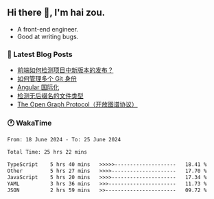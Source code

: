 ## Hi there 👋, I'm hai zou.

- A front-end engineer.
- Good at writing bugs.

### 📖 Latest Blog Posts
<!-- BLOG-POST-LIST:START -->
- [前端如何检测项目中新版本的发布？](https://blog.izou.top/angular/version-update/)
- [如何管理多个 Git 身份](https://blog.izou.top/git/multi-git-identity/)
- [Angular 国际化](https://blog.izou.top/angular/i18n/)
- [检测无后缀名的文件类型](https://blog.izou.top/js/filetype-check/)
- [The Open Graph Protocol（开放图谱协议）](https://blog.izou.top/website/open-graph-protocol/)
<!-- BLOG-POST-LIST:END -->

### 🕐 WakaTime
<!--START_SECTION:waka-->

```txt
From: 18 June 2024 - To: 25 June 2024

Total Time: 25 hrs 22 mins

TypeScript    5 hrs 40 mins   >>>>>--------------------   18.41 %
Other         5 hrs 27 mins   >>>>---------------------   17.70 %
JavaScript    5 hrs 20 mins   >>>>---------------------   17.34 %
YAML          3 hrs 36 mins   >>>----------------------   11.73 %
JSON          2 hrs 59 mins   >>-----------------------   09.72 %
```

<!--END_SECTION:waka-->
